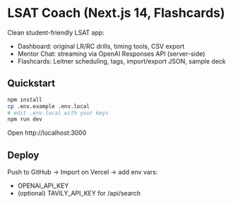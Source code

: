 # LSAT Coach (Next.js 14, Flashcards)

Clean student-friendly LSAT app:
- Dashboard: original LR/RC drills, timing tools, CSV export
- Mentor Chat: streaming via OpenAI Responses API (server-side)
- Flashcards: Leitner scheduling, tags, import/export JSON, sample deck

## Quickstart
```bash
npm install
cp .env.example .env.local
# edit .env.local with your keys
npm run dev
```

Open http://localhost:3000

## Deploy
Push to GitHub → Import on Vercel → add env vars:
- OPENAI_API_KEY
- (optional) TAVILY_API_KEY for /api/search
